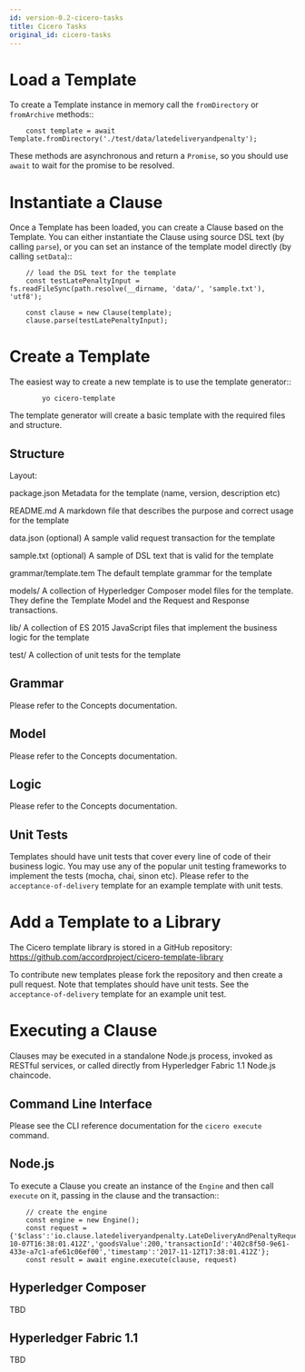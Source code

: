 ```yaml
---
id: version-0.2-cicero-tasks
title: Cicero Tasks
original_id: cicero-tasks
---
```


# Load a Template

To create a Template instance in memory call the `fromDirectory` or `fromArchive` methods::

```
    const template = await Template.fromDirectory('./test/data/latedeliveryandpenalty');
```

These methods are asynchronous and return a `Promise`, so you should use `await` to wait for 
the promise to be resolved.

# Instantiate a Clause

Once a Template has been loaded, you can create a Clause based on the Template. You can either instantiate
the Clause using source DSL text (by calling `parse`), or you can set an instance of the template model 
directly (by calling `setData`)::

```
    // load the DSL text for the template
    const testLatePenaltyInput = fs.readFileSync(path.resolve(__dirname, 'data/', 'sample.txt'), 'utf8');

    const clause = new Clause(template);
    clause.parse(testLatePenaltyInput);
```

# Create a Template

The easiest way to create a new template is to use the template generator::

```
        yo cicero-template
```

The template generator will create a basic template with the required files and structure.

## Structure

Layout:

package.json
    Metadata for the template (name, version, description etc)

README.md
    A markdown file that describes the purpose and correct usage for the template

data.json (optional)
    A sample valid request transaction for the template

sample.txt (optional)
    A sample of DSL text that is valid for the template

grammar/template.tem
    The default template grammar for the template

models/
    A collection of Hyperledger Composer model files for the template. They define the Template Model
    and the Request and Response transactions.

lib/
    A collection of ES 2015 JavaScript files that implement the business logic for the template

test/
    A collection of unit tests for the template

## Grammar

Please refer to the Concepts documentation.

## Model

Please refer to the Concepts documentation.

## Logic

Please refer to the Concepts documentation.

## Unit Tests

Templates should have unit tests that cover every line of code of their business logic. You may use any of the
popular unit testing frameworks to implement the tests (mocha, chai, sinon etc). Please refer to the
``acceptance-of-delivery`` template for an example template with unit tests.

# Add a Template to a Library

The Cicero template library is stored in a GitHub repository: https://github.com/accordproject/cicero-template-library

To contribute new templates please fork the repository and then create a pull request. Note that templates
should have unit tests. See the ``acceptance-of-delivery`` template for an example unit test.

# Executing a Clause

Clauses may be executed in a standalone Node.js process, invoked as RESTful services, or called 
directly from Hyperledger Fabric 1.1 Node.js chaincode.

## Command Line Interface

Please see the CLI reference documentation for the ``cicero execute`` command.

## Node.js

To execute a Clause you create an instance of the ``Engine`` and then call ``execute`` on it, passing in the
clause and the transaction::

```
    // create the engine
    const engine = new Engine();
    const request = {'$class':'io.clause.latedeliveryandpenalty.LateDeliveryAndPenaltyRequest','forceMajeure':false,'agreedDelivery':'2017-10-07T16:38:01.412Z','goodsValue':200,'transactionId':'402c8f50-9e61-433e-a7c1-afe61c06ef00','timestamp':'2017-11-12T17:38:01.412Z'};
    const result = await engine.execute(clause, request)
```

## Hyperledger Composer

TBD

## Hyperledger Fabric 1.1

TBD